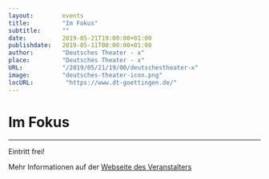 ```yaml
---
layout:        events
title:         "Im Fokus"
subtitle:      ""
date:          2019-05-21T19:00:00+01:00
publishdate:   2019-05-11T00:00:00+01:00
author:        "Deutsches Theater - x"
place:         "Deutsches Theater - x"
URL:           "/2019/05/21/19/00/deutschestheater-x"
image:         "deutsches-theater-icon.png"
locURL:         "https://www.dt-goettingen.de/"
---
```


Im Fokus
===========


-----------

 Eintritt frei!

Mehr Informationen auf der [Webseite des Veranstalters](https://www.dt-goettingen.de/stueck/im-fokus/)
